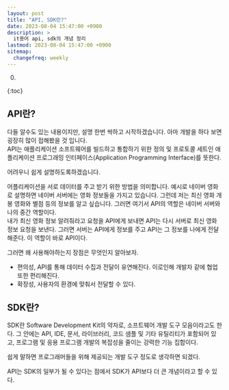 ```yaml
---
layout: post
title: "API, SDK란?"
date: 2023-08-04 15:47:00 +0900
description: >
  it용어 api, sdk의 개념 정리
lastmod: 2023-08-04 15:47:00 +0900
sitemap:
  changefreq: weekly
---
```


0. 
{:toc}

## API란?

다들 알수도 있는 내용이지만, 설명 한번 싹하고 시작하겠습니다. 아마 개발을 하다 보면 굉장히 많이 접해봤을 것 입니다.<br/>
API는 애플리케이션 소프트웨어를 빌드하고 통합하기 위한 정의 및 프로토콜 세트인 애플리케이션 프로그래밍 인터페이스(Application Programming Interface)를 뜻한다.

어려우니 쉽게 설명하도록하겠습니다.

어플리케이션을 서로 데이터를 주고 받기 위한 방법을 의미합니다. 예시로 네이버 영화로 설명하면 네이버 서버에는 영화 정보들을 가지고 있습니다. 
그런데 저는 최신 영화 개봉 영화와 별점 등의 정보를 알고 싶습니다. 그러면 여기서 API의 역할은 네이버 서버와 나의 중간 역할이다.<br/>
내가 최신 영화 정보 알려줘라고 요청을 API에게 보내면 API는 다시 서버로 최신 영화 정보 요청을 보낸다. 그러면 서버는 API에게 정보를 주고 API는 그 정보를 나에게 전달해준다. 이 역할이 바로 API이다.

그러면 왜 사용해야하는지 장점은 무엇인지 알아보자.

* 편의성, API를 통해 데이터 수집과 전달이 유연해진다. 이로인해 개발자 같에 협업 또한 편리해진다.
* 확장성, 사용자의 환경에 맞춰서 전달할 수 있다.

## SDK란?

SDK란 Software Development Kit의 약자로, 소프트웨어 개발 도구 모음이라고도 한다. 그 안에는 API, IDE, 문서, 라이브러리, 코드 샘플 및 기타 유틸리티가 포함되어 있고, 프로그램 및 응용 프로그램 개발의 복잡성을 줄이는 강력한 기능 집합이다.

쉽게 말하면 프로그래머들을 위해 제공되는 개발 도구 정도로 생각하면 되겠다.

API는 SDK의 일부가 될 수 있다는 점에서 SDK가 API보다 더 큰 개념이라고 할 수 있다.